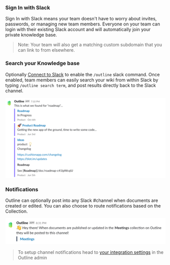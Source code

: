 ### Sign In with Slack

Sign In with Slack means your team doesn't have to worry about invites, passwords, or managing new team members. Everyone on your team can login with their existing Slack account and will automatically join your private knowledge base.

> Note: Your team will also get a matching custom subdomain that you can link to from elsewhere.


### Search your Knowledge base

Optionally [Connect to Slack](https://www.getoutline.com/settings/integrations/slack) to enable the `/outline` slack command. Once enabled, team members can easily search your wiki from within Slack by typing `/outline search term`, and post results directly back to the Slack channel.

![Slack Search Integration](/images/integrations/screenshots/slack-search.png)

### Notifications

Outline can optionally post into any Slack #channel when documents are created or edited. You can also choose to route notifications based on the Collection.

![Slack Channel Integration](/images/integrations/screenshots/slack-channel.png)

> To setup channel notifications head to [your integration settings](https://www.getoutline.com/settings/integrations/slack) in the Outline admin

